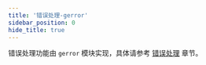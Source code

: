 ```yaml
---
title: '错误处理-gerror'
sidebar_position: 0
hide_title: true
---
```


错误处理功能由 `gerror` 模块实现，具体请参考 [错误处理](../../1-核心组件-重点/5-错误处理/5-错误处理.md) 章节。